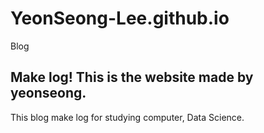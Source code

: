 # YeonSeong-Lee.github.io
Blog

## Make log! This is the website made by yeonseong. 

 This blog make log for studying computer, Data Science. 

